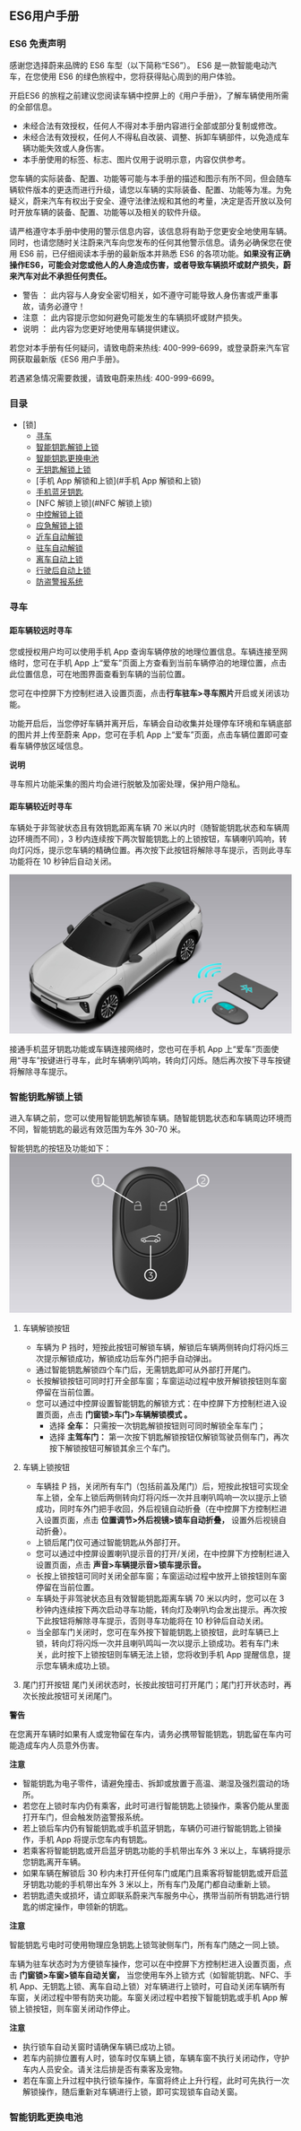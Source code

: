 ## ES6用户手册

### ES6 免责声明

感谢您选择蔚来品牌的 ES6 车型（以下简称“ES6”）。 ES6 是一款智能电动汽车，在您使用 ES6 的绿色旅程中，您将获得贴心周到的用户体验。

开启ES6 的旅程之前建议您阅读车辆中控屏上的《用户手册》，了解车辆使用所需的全部信息。

- 未经合法有效授权，任何人不得对本手册内容进行全部或部分复制或修改。
- 未经合法有效授权，任何人不得私自改装、调整、拆卸车辆部件，以免造成车辆功能失效或人身伤害。
- 本手册使用的标签、标志、图片仅用于说明示意，内容仅供参考。

您车辆的实际装备、配置、功能等可能与本手册的描述和图示有所不同，但会随车辆软件版本的更迭而进行升级，请您以车辆的实际装备、配置、功能等为准。为免疑义，蔚来汽车有权出于安全、遵守法律法规和其他的考量，决定是否开放以及何时开放车辆的装备、配置、功能等以及相关的软件升级。

请严格遵守本手册中使用的警示信息内容，该信息将有助于您更安全地使用车辆。同时，也请您随时关注蔚来汽车向您发布的任何其他警示信息。请务必确保您在使用 ES6 前，已仔细阅读本手册的最新版本并熟悉 ES6 的各项功能。**如果没有正确操作ES6，可能会对您或他人的人身造成伤害，或者导致车辆损坏或财产损失，蔚来汽车对此不承担任何责任。**

- 警告 ： 此内容与人身安全密切相关，如不遵守可能导致人身伤害或严重事故，请务必遵守！
- 注意 ： 此内容提示您如何避免可能发生的车辆损坏或财产损失。
- 说明 ： 此内容为您更好地使用车辆提供建议。

若您对本手册有任何疑问，请致电蔚来热线: 400-999-6699，或登录蔚来汽车官网获取最新版《ES6 用户手册》。

若遇紧急情况需要救援，请致电蔚来热线: 400-999-6699。

### 目录
- [锁]
  - [寻车](#寻车)
  - [智能钥匙解锁上锁](#智能钥匙解锁上锁)
  - [智能钥匙更换电池](#智能钥匙更换电池)
  - [无钥匙解锁上锁](#无钥匙解锁上锁)
  - [手机 App 解锁和上锁](#手机 App 解锁和上锁)
  - [手机蓝牙钥匙](#手机蓝牙钥匙)
  - [NFC 解锁上锁](#NFC 解锁上锁)
  - [中控解锁上锁](#中控解锁上锁)
  - [应急解锁上锁](#应急解锁上锁)
  - [近车自动解锁](#近车自动解锁)
  - [驻车自动解锁](#驻车自动解锁)
  - [离车自动上锁](#离车自动上锁)
  - [行驶后自动上锁](#行驶后自动上锁)
  - [防盗警报系统](#防盗警报系统)

### 寻车
#### 距车辆较远时寻车
您或授权用户均可以使用手机 App 查询车辆停放的地理位置信息。车辆连接至网络时，您可在手机 App 上“爱车”页面上方查看到当前车辆停泊的地理位置，点击此位置信息，可在地图界面查看到车辆的当前位置。

您可在中控屏下方控制栏进入设置页面，点击**行车驻车>寻车照片**开启或关闭该功能。

功能开启后，当您停好车辆并离开后，车辆会自动收集并处理停车环境和车辆底部的图片并上传至蔚来 App，您可在手机 App 上“爱车”页面，点击车辆位置即可查看车辆停放区域信息。

**说明**

寻车照片功能采集的图片均会进行脱敏及加密处理，保护用户隐私。

#### 距车辆较近时寻车
车辆处于非驾驶状态且有效钥匙距离车辆 70 米以内时（随智能钥匙状态和车辆周边环境而不同），3 秒内连续按下两次智能钥匙上的上锁按钮，车辆喇叭鸣响，转向灯闪烁，提示您车辆的精确位置。再次按下此按钮将解除寻车提示，否则此寻车功能将在 10 秒钟后自动关闭。

![GUM225013](./images/GUM225013.jpg)

接通手机蓝牙钥匙功能或车辆连接网络时，您也可在手机 App 上“爱车”页面使用“寻车”按键进行寻车，此时车辆喇叭鸣响，转向灯闪烁。随后再次按下寻车按键将解除寻车提示。

### 智能钥匙解锁上锁
进入车辆之前，您可以使用智能钥匙解锁车辆。随智能钥匙状态和车辆周边环境而不同，智能钥匙的最远有效范围为车外 30-70 米。

智能钥匙的按钮及功能如下：
![GUM225013](./images/GUM182534.jpg)

1. 车辆解锁按钮
   - 车辆为 P 挡时，短按此按钮可解锁车辆，解锁后车辆两侧转向灯将闪烁三次提示解锁成功，解锁成功后车外门把手自动弹出。
   - 通过智能钥匙解锁四个车门后，无需钥匙即可从外部打开尾门。
   - 长按解锁按钮可同时打开全部车窗；车窗运动过程中放开解锁按钮则车窗停留在当前位置。
   - 您可以通过中控屏设置智能钥匙的解锁方式：在中控屏下方控制栏进入设置页面，点击 **门窗锁>车门>车辆解锁模式 。**
      - 选择 **全车：** 只需按一次钥匙解锁按钮则可同时解锁全车车门；
      - 选择 **主驾车门：** 第一次按下钥匙解锁按钮仅解锁驾驶员侧车门，再次按下解锁按钮可解锁其余三个车门。

2. 车辆上锁按钮
   - 车辆挂 P 挡，关闭所有车门（包括前盖及尾门）后，短按此按钮可实现全车上锁，全车上锁后两侧转向灯将闪烁一次并且喇叭鸣响一次以提示上锁成功，同时车外门把手收回，外后视镜自动折叠（在中控屏下方控制栏进入设置页面，点击 **位置调节>外后视镜>锁车自动折叠，** 设置外后视镜自动折叠）。
   - 上锁后尾门仅可通过智能钥匙从外部打开。
   - 您可以通过中控屏设置喇叭提示音的打开/关闭，在中控屏下方控制栏进入设置页面，点击 **声音>车辆提示音>锁车提示音。**
   - 长按上锁按钮可同时关闭全部车窗；车窗运动过程中放开上锁按钮则车窗停留在当前位置。
   - 车辆处于非驾驶状态且有效智能钥匙距离车辆 70 米以内时，您可以在 3 秒钟内连续按下两次启动寻车功能，转向灯及喇叭均会发出提示。再次按下此按钮将解除寻车提示，否则寻车功能将在 10 秒钟后自动关闭。
   - 当全部车门关闭时，您可在车外按下智能钥匙上锁按钮，此时车辆已上锁，转向灯将闪烁一次并且喇叭鸣叫一次以提示上锁成功。若有车门未关，此时按下上锁按钮则车辆无法上锁，您将收到手机 App 提醒信息，提示您车辆未成功上锁。

3. 尾门打开按钮
   尾门关闭状态时，长按此按钮可打开尾门；尾门打开状态时，再次长按此按钮可关闭尾门。

**警告**

在您离开车辆时如果有人或宠物留在车内，请务必携带智能钥匙，钥匙留在车内可能造成车内人员意外伤害。

**注意**

- 智能钥匙为电子零件，请避免撞击、拆卸或放置于高温、潮湿及强烈震动的场所。
- 若您在上锁时车内仍有乘客，此时可进行智能钥匙上锁操作，乘客仍能从里面打开车门，但会触发防盗警报系统。
- 若上锁后车内仍有智能钥匙或手机蓝牙钥匙，车辆仍可进行智能钥匙上锁操作，手机 App 将提示您车内有钥匙。
- 若乘客将智能钥匙或开启蓝牙钥匙功能的手机带出车外 3 米以上，车辆将提示您钥匙离开车辆。
- 如果车辆在解锁后 30 秒内未打开任何车门或尾门且乘客将智能钥匙或开启蓝牙钥匙功能的手机带出车外 3 米以上，所有车门及尾门都自动重新上锁。
- 若钥匙遗失或损坏，请立即联系蔚来汽车服务中心，携带当前所有钥匙进行钥匙的绑定操作，申领新的钥匙。

**注意**

智能钥匙亏电时可使用物理应急钥匙上锁驾驶侧车门，所有车门随之一同上锁。

车辆为驻车状态时为方便锁车操作，您可以在中控屏下方控制栏进入设置页面，点击 **门窗锁>车窗>锁车自动关窗，** 当您使用车外上锁方式（如智能钥匙、NFC、手机 App、无钥匙上锁、离车自动上锁）对车辆进行上锁时，可自动关闭车辆所有车窗，关闭过程中带有防夹功能。车窗关闭过程中若按下智能钥匙或手机 App 解锁上锁按钮，则车窗关闭动作停止。

**注意**

- 执行锁车自动关窗时请确保车辆已成功上锁。
- 若车内前排位置有人时，锁车时仅车辆上锁，车辆车窗不执行关闭动作，守护车内人员安全。请关注后排是否有乘客及宠物。
- 若在车窗上升过程中执行锁车操作，车窗将终止上升行程，此时可先执行一次解锁操作，随后重新对车辆进行上锁，即可实现锁车自动关窗。

### 智能钥匙更换电池

